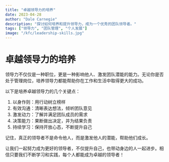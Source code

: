 ```yaml
---
title: "卓越领导力的培养"
date: 2023-04-28
author: "Dale Carnegie"
description: "探讨如何培养和提升领导力，成为一个优秀的团队领导者。"
tags: ["领导力", "团队管理", "个人发展"]
image: "/kfc/leadership-skills.jpg"
---
```


# 卓越领导力的培养

领导力不仅仅是一种职位，更是一种影响他人、激发团队潜能的能力。无论你是否处于管理岗位，培养领导力都能帮助你在工作和生活中取得更大的成功。

以下是培养卓越领导力的几个关键点：

1. 以身作则：用行动树立榜样
2. 有效沟通：清晰表达想法，倾听团队意见
3. 激发动力：了解并满足团队成员的需求
4. 决策能力：果断做出决定，并为结果负责
5. 持续学习：保持开放心态，不断提升自己

记住，真正的领导者不是命令他人，而是激发他人的潜能，帮助他们成长。

让我们一起努力成为更好的领导者，不仅提升自己，也带动身边的人一起进步。相信只要我们不断学习和实践，每个人都能成为卓越的领导者！
